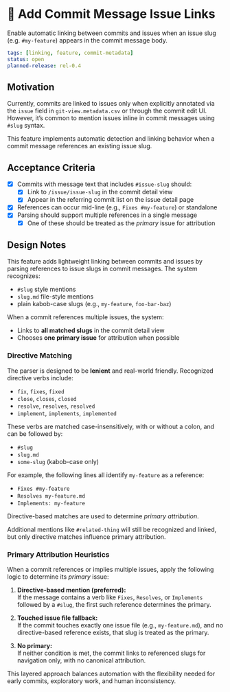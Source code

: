 # 🧩 Add Commit Message Issue Links

Enable automatic linking between commits and issues when an issue slug (e.g. `#my-feature`) appears in the commit message body.

```yaml
tags: [linking, feature, commit-metadata]
status: open
planned-release: rel-0.4
```

## Motivation

Currently, commits are linked to issues only when explicitly annotated via the `issue` field in `git-view.metadata.csv` or through the commit edit UI. However, it’s common to mention issues inline in commit messages using `#slug` syntax.

This feature implements automatic detection and linking behavior when a commit message references an existing issue slug.

## Acceptance Criteria

- [X] Commits with message text that includes `#issue-slug` should:
  - [X] Link to `/issue/issue-slug` in the commit detail view
  - [X] Appear in the referring commit list on the issue detail page
- [X] References can occur mid-line (e.g., `Fixes #my-feature`) or standalone
- [X] Parsing should support multiple references in a single message
  - [X] One of these should be treated as the *primary* issue for attribution

## Design Notes

This feature adds lightweight linking between commits and issues by parsing
references to issue slugs in commit messages. The system recognizes:

- `#slug` style mentions
- `slug.md` file-style mentions
- plain kabob-case slugs (e.g., `my-feature`, `foo-bar-baz`)

When a commit references multiple issues, the system:

- Links to **all matched slugs** in the commit detail view
- Chooses **one primary issue** for attribution when possible

### Directive Matching

The parser is designed to be **lenient** and real-world friendly. Recognized
directive verbs include:

- `fix`, `fixes`, `fixed`
- `close`, `closes`, `closed`
- `resolve`, `resolves`, `resolved`
- `implement`, `implements`, `implemented`

These verbs are matched case-insensitively, with or without a colon, and can be
followed by:

- `#slug`
- `slug.md`
- `some-slug` (kabob-case only)

For example, the following lines all identify `my-feature` as a reference:

- `Fixes #my-feature`
- `Resolves my-feature.md`
- `Implements: my-feature`

Directive-based matches are used to determine *primary attribution*.

Additional mentions like `#related-thing` will still be recognized and linked,
but only directive matches influence primary attribution.

### Primary Attribution Heuristics

When a commit references or implies multiple issues, apply the following logic
to determine its *primary* issue:

1. **Directive-based mention (preferred):**  
   If the message contains a verb like `Fixes`, `Resolves`, or `Implements` followed by a `#slug`, the first such reference determines the primary.

2. **Touched issue file fallback:**  
   If the commit touches exactly one issue file (e.g., `my-feature.md`), and no directive-based reference exists, that slug is treated as the primary.

3. **No primary:**  
   If neither condition is met, the commit links to referenced slugs for navigation only, with no canonical attribution.

This layered approach balances automation with the flexibility needed for early
commits, exploratory work, and human inconsistency.

